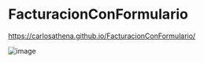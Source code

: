 # FacturacionConFormulario

https://carlosathena.github.io/FacturacionConFormulario/

![image](https://user-images.githubusercontent.com/119626823/231005891-f833f564-996f-44f5-9a8d-e0d2ed5336a3.png)
